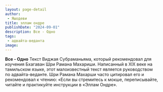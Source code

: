 ```yaml
---
layout: page-detail
author:
 - Яшодеви
title: эллам ондре
publishDate: "2024-09-01"
description: Все - Одно
tags:
 - адвайта-веданта
image: 
---
```


__Все - Одно__
Текст Виджая Субраманьяма, который рекомендовал для изучения Бхагаван Шри Рамана Махариши. Написанный в XIX веке на тамильском языке, этот малоизвестный текст является руководством по адвайта-веданте. Шри Рамана Махарши часто цитировал его и рекомендовал к чтению: «Если вы стремитесь к мокше, переписывайте, читайте и практикуйте инструкции в «Эллам Ондре».

